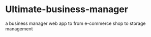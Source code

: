 # Ultimate-business-manager
a business manager web app to from e-commerce shop to storage management
